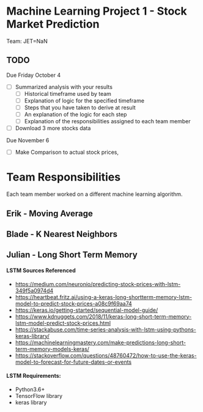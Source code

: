 # Machine Learning Project 1 - Stock Market Prediction
Team: JET=NaN


## TODO
Due Friday October 4
- [ ] Summarized analysis with your results
    - [ ] Historical timeframe used by team
    - [ ] Explanation of logic for the specified timeframe
    - [ ] Steps that you have taken to derive at result
    - [ ] An explanation of the logic for each step
    - [ ] Explanation of the responsibilities assigned to each team member
- [ ] Download 3 more stocks data

Due November 6
- [ ] Make Comparison to actual stock prices, 
    
    
# Team Responsibilities
Each team member worked on a different machine learning algorithm.

## Erik - Moving Average


## Blade - K Nearest Neighbors


## Julian - Long Short Term Memory 


#### LSTM Sources Referenced
 - https://medium.com/neuronio/predicting-stock-prices-with-lstm-349f5a0974d4
 - https://heartbeat.fritz.ai/using-a-keras-long-shortterm-memory-lstm-model-to-predict-stock-prices-a08c9f69aa74
 - https://keras.io/getting-started/sequential-model-guide/
 - https://www.kdnuggets.com/2018/11/keras-long-short-term-memory-lstm-model-predict-stock-prices.html
 - https://stackabuse.com/time-series-analysis-with-lstm-using-pythons-keras-library/
 - https://machinelearningmastery.com/make-predictions-long-short-term-memory-models-keras/
 - https://stackoverflow.com/questions/48760472/how-to-use-the-keras-model-to-forecast-for-future-dates-or-events
    
 #### LSTM Requirements:
 - Python3.6+
 - TensorFlow library
 - keras library
